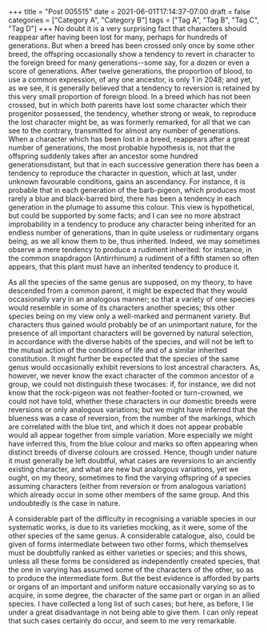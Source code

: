 +++
title = "Post 005515"
date = 2021-06-01T17:14:37-07:00
draft = false
categories = ["Category A", "Category B"]
tags = ["Tag A", "Tag B", "Tag C", "Tag D"]
+++
No doubt it is a very surprising fact that characters should reappear after having been lost for many, perhaps for hundreds of generations. But when a breed has been crossed only once by some other breed, the offspring occasionally show a tendency to revert in character to the foreign breed for many generations--some say, for a dozen or even a score of generations. After twelve generations, the proportion of blood, to use a common expression, of any one ancestor, is only 1 in 2048; and yet, as we see, it is generally believed that a tendency to reversion is retained by this very small proportion of foreign blood. In a breed which has not been crossed, but in which _both_ parents have lost some character which their progenitor possessed, the tendency, whether strong or weak, to reproduce the lost character might be, as was formerly remarked, for all that we can see to the contrary, transmitted for almost any number of generations. When a character which has been lost in a breed, reappears after a great number of generations, the most probable hypothesis is, not that the offspring suddenly takes after an ancestor some hundred generationsdistant, but that in each successive generation there has been a tendency to reproduce the character in question, which at last, under unknown favourable conditions, gains an ascendancy. For instance, it is probable that in each generation of the barb-pigeon, which produces most rarely a blue and black-barred bird, there has been a tendency in each generation in the plumage to assume this colour. This view is hypothetical, but could be supported by some facts; and I can see no more abstract improbability in a tendency to produce any character being inherited for an endless number of generations, than in quite useless or rudimentary organs being, as we all know them to be, thus inherited. Indeed, we may sometimes observe a mere tendency to produce a rudiment inherited: for instance, in the common snapdragon (Antirrhinum) a rudiment of a fifth stamen so often appears, that this plant must have an inherited tendency to produce it.

As all the species of the same genus are supposed, on my theory, to have descended from a common parent, it might be expected that they would occasionally vary in an analogous manner; so that a variety of one species would resemble in some of its characters another species; this other species being on my view only a well-marked and permanent variety. But characters thus gained would probably be of an unimportant nature, for the presence of all important characters will be governed by natural selection, in accordance with the diverse habits of the species, and will not be left to the mutual action of the conditions of life and of a similar inherited constitution. It might further be expected that the species of the same genus would occasionally exhibit reversions to lost ancestral characters. As, however, we never know the exact character of the common ancestor of a group, we could not distinguish these twocases: if, for instance, we did not know that the rock-pigeon was not feather-footed or turn-crowned, we could not have told, whether these characters in our domestic breeds were reversions or only analogous variations; but we might have inferred that the blueness was a case of reversion, from the number of the markings, which are correlated with the blue tint, and which it does not appear probable would all appear together from simple variation. More especially we might have inferred this, from the blue colour and marks so often appearing when distinct breeds of diverse colours are crossed. Hence, though under nature it must generally be left doubtful, what cases are reversions to an anciently existing character, and what are new but analogous variations, yet we ought, on my theory, sometimes to find the varying offspring of a species assuming characters (either from reversion or from analogous variation) which already occur in some other members of the same group. And this undoubtedly is the case in nature.

A considerable part of the difficulty in recognising a variable species in our systematic works, is due to its varieties mocking, as it were, some of the other species of the same genus. A considerable catalogue, also, could be given of forms intermediate between two other forms, which themselves must be doubtfully ranked as either varieties or species; and this shows, unless all these forms be considered as independently created species, that the one in varying has assumed some of the characters of the other, so as to produce the intermediate form. But the best evidence is afforded by parts or organs of an important and uniform nature occasionally varying so as to acquire, in some degree, the character of the same part or organ in an allied species. I have collected a long list of such cases; but here, as before, I lie under a great disadvantage in not being able to give them. I can only repeat that such cases certainly do occur, and seem to me very remarkable.
